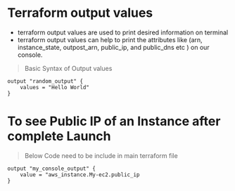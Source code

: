 # Terraform output values

- terraform output values are used to print desired information on terminal 
- terraform output values can help to print the attributes like (arn, instance_state, outpost_arn, public_ip, and public_dns etc ) on our console. 

> Basic Syntax of Output values

    output "random_output" {
        values = "Hello World"
    }

# To see Public IP of an Instance after complete Launch

> Below Code need to be include in main terraform file 

    output "my_console_output" {
        value = "aws_instance.My-ec2.public_ip
    }
